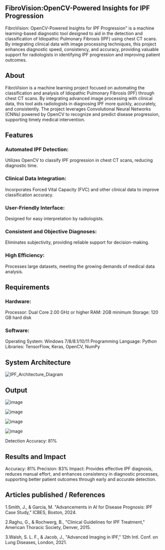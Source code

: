 ## FibroVision:OpenCV-Powered Insights for IPF Progression
FibroVision: OpenCV-Powered Insights for IPF Progression" is a machine learning-based diagnostic tool designed to aid in the detection and classification of Idiopathic Pulmonary Fibrosis (IPF) using chest CT scans. By integrating clinical data with image processing techniques, this project enhances diagnostic speed, consistency, and accuracy, providing valuable support for radiologists in identifying IPF progression and improving patient outcomes.

## About
FibroVision is a machine learning project focused on automating the classification and analysis of Idiopathic Pulmonary Fibrosis (IPF) through chest CT scans. By integrating advanced image processing with clinical data, this tool aids radiologists in diagnosing IPF more quickly, accurately, and consistently. The project leverages Convolutional Neural Networks (CNNs) powered by OpenCV to recognize and predict disease progression, supporting timely medical intervention.

## Features
### Automated IPF Detection:
Utilizes OpenCV to classify IPF progression in chest CT scans, reducing diagnostic time.

### Clinical Data Integration:
Incorporates Forced Vital Capacity (FVC) and other clinical data to improve classification accuracy.

### User-Friendly Interface:
Designed for easy interpretation by radiologists.

### Consistent and Objective Diagnoses:
Eliminates subjectivity, providing reliable support for decision-making.

### High Efficiency:
Processes large datasets, meeting the growing demands of medical data analysis.

## Requirements
### Hardware:
Processor: Dual Core 2.00 GHz or higher
RAM: 2GB minimum
Storage: 120 GB hard disk

### Software:
Operating System: Windows 7/8/8.1/10/11
Programming Language: Python
Libraries: TensorFlow, Keras, OpenCV, NumPy

## System Architecture
![IPF_Architecture_Diagram](https://github.com/user-attachments/assets/4316c9e7-747b-43b9-977c-71c6a6a2f8ba)

## Output
![image](https://github.com/user-attachments/assets/f785aa37-d8d1-47ed-aecd-5641a5295823)

![image](https://github.com/user-attachments/assets/881877bb-411f-4187-88d7-de965ca3e823)

![image](https://github.com/user-attachments/assets/6b47ce5d-f5df-4432-a14d-cb3fafed52f9)

![image](https://github.com/user-attachments/assets/c77b629a-25d3-4a0b-90c2-3a7ae9b6e168)

Detection Accuracy: 81%
## Results and Impact
Accuracy: 81% 
Precision: 83% 
Impact: Provides effective IPF diagnosis, reduces manual effort, and enhances consistency in diagnostic processes, supporting better patient outcomes through early and accurate detection.

## Articles published / References
1.Smith, J., & Garcia, M. "Advancements in AI for Disease Prognosis: IPF Case Study," ICBES, Boston, 2024.

2.Raghu, G., & Rochwerg, B., "Clinical Guidelines for IPF Treatment," American Thoracic Society, Denver, 2015.

3.Walsh, S. L. F., & Jacob, J., "Advanced Imaging in IPF," 12th Intl. Conf. on Lung Diseases, London, 2021.


